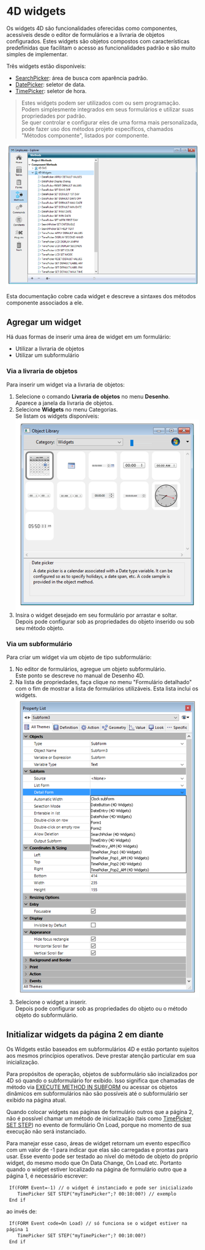 # 4D widgets

Os widgets 4D são funcionalidades oferecidas como componentes, acessíveis desde o editor de formulários e a livraria de objetos configurados. Estes widgets são objetos compostos com características predefinidas que facilitam o acesso as funcionalidades padrão e são muito simples de implementar.

Três widgets estão disponíveis:

- [SearchPicker](Documentation/SearchPicker.pt.md): área de busca com aparência padrão.
- [DatePicker](Documentation/DatePicker.pt.md): seletor de data.
- [TimePicker](Documentation/TimePicker.pt.md): seletor de hora.

 > Estes widgets podem ser utilizados com ou sem programação. Podem simplesmente integrados em seus formulários e utilizar suas propriedades por padrão.
 > <br>Se quer controlar e configurar eles de uma forma mais personalizada, pode fazer uso dos métodos projeto específicos, chamados "Métodos componente", listados por componente.

![](Documentation/images/pict307590.en.png)

Esta documentação cobre cada widget e descreve a sintaxes dos métodos componente associados a ele.

## Agregar um widget

Há duas formas de inserir uma área de widget em um formulário:

- Utilizar a livraria de objetos
- Utilizar um subformulário

### Via a livraria de objetos

Para inserir um widget via a livraria de objetos:

1. Selecione o comando **Livraria de objetos** no menu **Desenho**.  
    Aparece a janela da livraria de objetos.
2. Selecione **Widgets** no menu Categorias.  
    Se listam os widgets disponíveis:  
    ![](Documentation/images/pict307739.en.png)
3. Insira o widget desejado em seu formulário por arrastar e soltar.  
    Depois pode configurar sob as propriedades do objeto inserido ou sob seu método objeto.

### Via um subformulário

Para criar um widget via um objeto de tipo subformulário:

1. No editor de formulários, agregue um objeto subformulário.  
    Este ponto se descreve no manual de Desenho 4D.
2. Na lista de propriedades, faça clique no menu "Formulário detalhado" com o fim de mostrar a lista de formulários utilizáveis. Esta lista inclui os widgets.  
    ![](Documentation/images/pict307757.en.png)
3. Selecione o widget a inserir.  
    Depois pode configurar sob as propriedades do objeto ou o método objeto do subformulário.

## Initializar widgets da página 2 em diante

Os Widgets estão baseados em subformulários 4D e estão portanto sujeitos aos mesmos princípios operativos. Deve prestar atenção particular em sua inicialização.

Para propósitos de operação, objetos de subformulário são incializados por 4D só quando o subformulário for exibido. Isso significa que chamadas de método via [EXECUTE METHOD IN SUBFORM](https://developer.4d.com/docs/FormObjects/subformOverview/#execute-method-in-subform-command) ou acessar os objetos dinâmicos em subformulários não são possíveis até o subformulário ser exibido na página atual.

Quando colocar widgets nas páginas de formulário outros que a página 2, não é possível chamar um método de inicialização (tais como [TimePicker SET STEP](Documentation/Methods/TimePicker%20SET%20STEP.pt.md)) no evento de formulário On Load, porque no momento de sua execução não será instanciado.

Para manejar esse caso, áreas de widget retornam um evento específico com um valor de -1 para indicar que elas são carregadas e prontas para usar. Esse evento pode ser testado ao nível do método de objeto do próprio widget, do mesmo modo que On Data Change, On Load etc. Portanto quando o widget estiver localizado na página de formulário outro que a página 1, é necessário escrever:

```4d
 If(FORM Event=-1) // o widget é instanciado e pode ser inicializado  
    TimePicker SET STEP("myTimePicker";? 00:10:00?) // exemplo  
 End if
```

ao invés de:

```4d
 If(FORM Event code=On Load) // só funciona se o widget estiver na página 1  
    TimePicker SET STEP("myTimePicker";? 00:10:00?)  
 End if
```